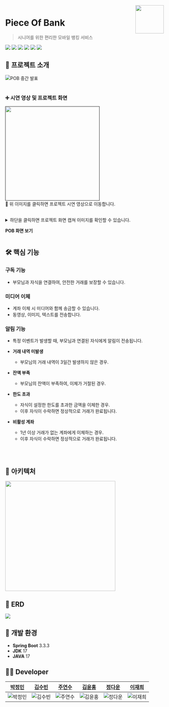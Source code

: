 <a href="https://lab.ssafy.com/s11-fintech-finance-sub1/S11P21A703/">
    <img src="https://github.com/user-attachments/assets/17efb099-2121-4ef5-beae-49ea84f7b278" align="right" height="90" />
</a>


# Piece Of Bank
> 시니어를 위한 편리한 모바일 뱅킹 서비스

  <img src="https://img.shields.io/badge/SpringBoot-6DB33F?style=flat&logo=Spring&logoColor=white"/>  <img src="https://img.shields.io/badge/MySQL-4479A1?style=flat&logo=mysql&logoColor=white"/>
  <img src="https://img.shields.io/badge/React_Native-61DAFB?style=flat&logo=react&logoColor=white"/> <img src="https://img.shields.io/badge/TypeScript-3178C6?style=flat&logo=typescript&logoColor=white"/>
<img src="https://img.shields.io/badge/Firebase-FFCA28?style=flat&logo=firebase&logoColor=white"/>
<img src="https://img.shields.io/badge/Docker-2496ED?style=flat&logo=docker&logoColor=white"/>




## 📢 프로젝트 소개
![POB 중간 발표](https://github.com/user-attachments/assets/cb3602b4-4048-4c5f-8ce2-e90c54375f65)
<br><br>

### ➕ 시연 영상 및 프로젝트 화면
<a href=""> <img src="" height="300"/> </a> <br>
🔺 위 이미지를 클릭하면 프로젝트 시연 영상으로 이동합니다.
<br><br>
<details> 
<summary> 하단을 클릭하면 프로젝트 화면 캡쳐 이미지를 확인할 수 있습니다.
    
 **POB 화면 보기**
</summary>

[가로 모드]
![가로모드](https://github.com/user-attachments/assets/c3bbab03-11fb-47c0-939b-ca2f9b032c42)

[미디어 이체]
![미디어 이체](https://github.com/user-attachments/assets/10748ea1-ce7e-47a5-9f45-c34b69f58735)
![미디어 이체 -1](https://github.com/user-attachments/assets/6cedfcab-7ac4-4f6e-82d5-7321041644d7)
![미디어 이체 -2](https://github.com/user-attachments/assets/b6c137c0-dd8d-4048-9d6c-1f44ad06579e)
![미디어 이체 -3](https://github.com/user-attachments/assets/08c15b05-9ff8-45b9-9967-73ea9eec1e4a)

[알림 기능]
![거래 내역 없음 알림](https://github.com/user-attachments/assets/8f1a0151-1703-4e40-9176-3e1db3853248)
![잔액 부족 알림](https://github.com/user-attachments/assets/5f40abab-bb09-41d1-b62f-da70ad4e0cbd)
![한도 초과 알림](https://github.com/user-attachments/assets/c97d4ad2-b3a4-49e6-8495-90bb821e74c0)
![계좌 비활성 알림](https://github.com/user-attachments/assets/942ee729-210b-41a5-a912-9f8480a2d83f)
![알림 이미지](https://github.com/user-attachments/assets/354a8426-85d2-4a36-a039-c778a4c7d1bd)

[계좌 거래 내역]
![계좌 거래 내역](https://github.com/user-attachments/assets/85710282-3bd9-492b-9e0b-de6b44cf5cd3)

</details>

## 🛠 핵심 기능
### 구독 기능
- 부모님과 자식을 연결하여, 안전한 거래를 보장할 수 있습니다.

### 미디어 이체
- 계좌 이체 시 미디어와 함께 송금할 수 있습니다.
- 동영상, 이미지, 텍스트를 전송합니다. 


### 알림 기능
- 특정 이벤트가 발생할 때, 부모님과 연결된 자식에게 알림이 전송됩니다.

- <b>거래 내역 미발생</b>
    - 부모님의 거래 내역이 3일간 발생하지 않은 경우.
- <b>잔액 부족</b>
    - 부모님의 잔액이 부족하여, 이체가 거절된 경우.
- <b>한도 초과</b>
    - 자식이 설정한 한도를 초과한 금액을 이체한 경우.
    - 이후 자식이 수락하면 정상적으로 거래가 완료됩니다.
- <b>비활성 계좌</b>
    - 1년 이상 거래가 없는 계좌에게 이체하는 경우.
    - 이후 자식이 수락하면 정상적으로 거래가 완료됩니다.

<br><br>

## 📝 아키텍처
<img src="https://github.com/user-attachments/assets/1a0997e1-31f6-4f2b-8f0f-96acee0d11e4" height="350"/>

## 🔑 ERD
<img src="https://github.com/user-attachments/assets/ad91118d-038f-4d4d-a574-46701a958e2c"/>

## 📌 개발 환경
- **Spring Boot**  3.3.3
- **JDK**   17
- **JAVA**  17

## 👩‍💻 Developer
|                                 <a href="https://github.com/inmyownway">박정민</a>                                |                                                      <a href="https://github.com/ksb3458">김수빈</a>                                                       |                                                      <a href="https://github.com/jooys130">주연수</a>                                                       | <a href="https://github.com/chelsea7023">김윤홍</a>                                |                                                      <a href="https://github.com/wjdek88">정다운</a>                                                       |                                                      <a href="https://github.com/hee010929">이재희</a>                                                       |
| :--------------------------------------------------------------------: | :---------------------------------------------------------------------------------------------------------------: | :---------------------------------------------------------------------------------------------------------------: | :---------------------------------------------------------------------------------------------------------------: | :---------------------------------------------------------------------------------------------------------------: | :---------------------------------------------------------------------------------------------------------------: |
| ![박정민](https://avatars.githubusercontent.com/u/90558247?v=4) | ![김수빈](https://avatars.githubusercontent.com/u/86918962?v=4) | ![주연수](https://avatars.githubusercontent.com/u/56713700?v=4) | ![김윤홍](https://avatars.githubusercontent.com/u/156149302?v=4) | ![정다운](https://secure.gravatar.com/avatar/61c7596c4a06076…21d8618b6ad2fb9d38ed1cd0a15676d?s=384&d=identicon) | ![이재희](https://secure.gravatar.com/avatar/60e4edc68a96ae2…99fb225e059503bc85a75f3b8914e37?s=384&d=identicon) |

